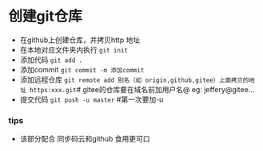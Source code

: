 # 创建git仓库

- 在github上创建仓库，并拷贝http 地址
- 在本地对应文件夹内执行 `git init`
- 添加代码 `git add .`
- 添加commit `git commit -m 添加commit`
- 添加远程仓库 `git remote add 别名（如 origin,github,gitee）上面拷贝的地址 https:xxx.git`# gitee的仓库要在域名前加用户名@ eg: jeffery@gitee...
- 提交代码 `git push -u master` #第一次要加-u

### tips

- 该部分配合 同步码云和github 食用更可口